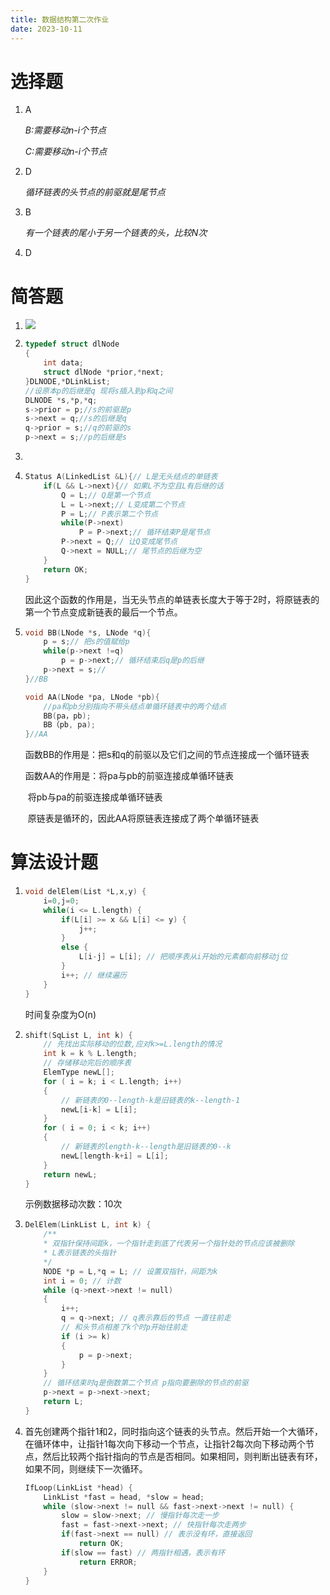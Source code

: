 ```yaml
---
title: 数据结构第二次作业
date: 2023-10-11
---
```




# 选择题

1. A

   *B:需要移动n-i个节点*

   *C:需要移动n-i个节点*

2. D

   *循环链表的头节点的前驱就是尾节点*

3. B

   *有一个链表的尾小于另一个链表的头，比较N次*

4. D

# 简答题

1. ![](https://cdn.jsdelivr.net/gh/Easter1995/blog-image/202310111330835.JPG)

2. ```c
   typedef struct dlNode
   {
       int data;
       struct dlNode *prior,*next;
   }DLNODE,*DLinkList;
   //设原本p的后继是q 现将s插入到p和q之间
   DLNODE *s,*p,*q;
   s->prior = p;//s的前驱是p
   s->next = q;//s的后继是q
   q->prior = s;//q的前驱的s
   p->next = s;//p的后继是s
   ```

3.  

   1. ```c
      Status A(LinkedList &L){// L是无头结点的单链表
          if(L && L->next){// 如果L不为空且L有后继的话
              Q = L;// Q是第一个节点 
              L = L->next;// L变成第二个节点 
              P = L;// P表示第二个节点
              while(P->next) 
                  P = P->next;// 循环结束P是尾节点
              P->next = Q;// 让Q变成尾节点 
              Q->next = NULL;// 尾节点的后继为空
          }
          return OK;
      }
      ```

      因此这个函数的作用是，当无头节点的单链表长度大于等于2时，将原链表的第一个节点变成新链表的最后一个节点。

   2. ```c
      void BB(LNode *s, LNode *q){
          p = s;// 把s的值赋给p
          while(p->next !=q) 
              p = p->next;// 循环结束后q是p的后继
          p->next = s;// 
      }//BB
      
      void AA(LNode *pa, LNode *pb){
          //pa和pb分别指向不带头结点单循环链表中的两个结点
          BB(pa，pb);
          BB（pb, pa);
      }//AA
      ```

      函数BB的作用是：把s和q的前驱以及它们之间的节点连接成一个循环链表

      函数AA的作用是：将pa与pb的前驱连接成单循环链表

      ​							  将pb与pa的前驱连接成单循环链表

      ​							  原链表是循环的，因此AA将原链表连接成了两个单循环链表

# 算法设计题

1. ```c
   void delElem(List *L,x,y) {
       i=0,j=0;
       while(i <= L.length) {
           if(L[i] >= x && L[i] <= y) {
               j++;
           }
           else {
               L[i-j] = L[i]; // 把顺序表从i开始的元素都向前移动j位
           }
           i++; // 继续遍历
       }
   }
   ```

   时间复杂度为O(n)

2. ```c
   shift(SqList L, int k) {
       // 先找出实际移动的位数,应对k>=L.length的情况
       int k = k % L.length;
       // 存储移动完后的顺序表
       ElemType newL[];
       for ( i = k; i < L.length; i++)
       {
           // 新链表的0--length-k是旧链表的k--length-1
           newL[i-k] = L[i];
       }
       for ( i = 0; i < k; i++)
       {
           // 新链表的length-k--length是旧链表的0--k
           newL[length-k+i] = L[i];
       }
       return newL;
   }
   ```

   示例数据移动次数：10次

3. ```c
   DelElem(LinkList L, int k) {
       /**
       * 双指针保持间距k，一个指针走到底了代表另一个指针处的节点应该被删除
       * L表示链表的头指针
       */
       NODE *p = L,*q = L; // 设置双指针，间距为k
       int i = 0; // 计数
       while (q->next->next != null)
       {
           i++;
           q = q->next; // q表示靠后的节点 一直往前走
           // 和头节点相差了k个时p开始往前走
           if (i >= k)
           {
               p = p->next;
           }
       }
       // 循环结束时q是倒数第二个节点 p指向要删除的节点的前驱
       p->next = p->next->next;
       return L;
   }
   ```

4. 首先创建两个指针1和2，同时指向这个链表的头节点。然后开始一个大循环，在循环体中，让指针1每次向下移动一个节点，让指针2每次向下移动两个节点，然后比较两个指针指向的节点是否相同。如果相同，则判断出链表有环，如果不同，则继续下一次循环。

   ```c
   IfLoop(LinkList *head) {
       LinkList *fast = head, *slow = head;
       while (slow->next != null && fast->next->next != null) {
           slow = slow->next; // 慢指针每次走一步
           fast = fast->next->next; // 快指针每次走两步
           if(fast->next == null) // 表示没有环，直接返回
               return OK;
           if(slow == fast) // 两指针相遇，表示有环
               return ERROR;
       }
   }
   ```

   



























































